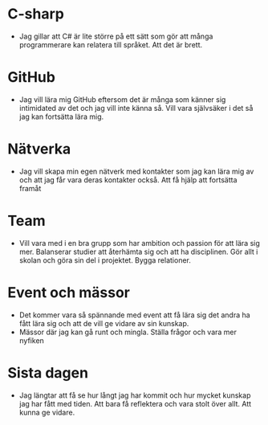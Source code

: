 # C-sharp
- Jag gillar att C# är lite större på ett sätt som gör att många programmerare kan relatera till språket. Att det är brett.

# GitHub
- Jag vill lära mig GitHub eftersom det är många som känner sig intimidated av det och jag vill inte känna så. Vill vara självsäker i det så jag kan fortsätta lära mig.

# Nätverka
- Jag vill skapa min egen nätverk med kontakter som jag kan lära mig av och att jag får vara deras kontakter också. Att få hjälp att fortsätta framåt

# Team
- Vill vara med i en bra grupp som har ambition och passion för att lära sig mer. Balanserar studier att återhämta sig och att ha disciplinen. Gör allt i skolan och göra sin del i projektet. Bygga relationer.

# Event och mässor
- Det kommer vara så spännande med event att få lära sig det andra ha fått lära sig och att de vill ge vidare av sin kunskap.
- Mässor där jag kan gå runt och mingla. Ställa frågor och vara mer nyfiken

# Sista dagen
- Jag längtar att få se hur långt jag har kommit och hur mycket kunskap jag har fått med tiden. Att bara få reflektera och vara stolt över allt. Att kunna ge vidare.
